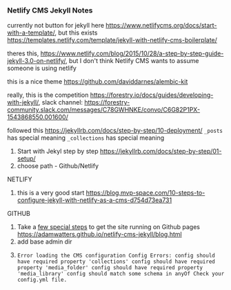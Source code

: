 ### Netlify CMS Jekyll Notes

currently not button for jekyll here https://www.netlifycms.org/docs/start-with-a-template/, but this exists https://templates.netlify.com/template/jekyll-with-netlify-cms-boilerplate/

theres this, https://www.netlify.com/blog/2015/10/28/a-step-by-step-guide-jekyll-3.0-on-netlify/, but I don't think
Netlify CMS wants to assume someone is using netlify

this is a nice theme https://github.com/daviddarnes/alembic-kit

really, this is the competition https://forestry.io/docs/guides/developing-with-jekyll/,
slack channel: https://forestry-community.slack.com/messages/C78GWHNKE/convo/C6G82P1PX-1543868550.001600/

followed this https://jekyllrb.com/docs/step-by-step/10-deployment/
`_posts` has special meaning
`_collections` has special meaning

1. Start with Jekyl step by step https://jekyllrb.com/docs/step-by-step/01-setup/
2. choose path - Github/Netlify

NETLIFY

1. this is a very good start
   https://blog.mvp-space.com/10-steps-to-configure-jekyll-with-netlify-as-a-cms-d754d73ea731

GITHUB

1. Take a [few special steps](https://github.com/jekyll/jekyll/issues/332) to get the site running on Github pages https://adamwatters.github.io/netlify-cms-jekyll/blog.html
2. add base admin dir

3) `Error loading the CMS configuration Config Errors: config should have required property 'collections' config should have required property 'media_folder' config should have required property 'media_library' config should match some schema in anyOf Check your config.yml file.`
